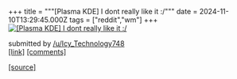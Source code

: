 +++
title = """[Plasma KDE] I dont really like it :/"""
date = 2024-11-10T13:29:45.000Z
tags = ["reddit","wm"]
+++
[![[Plasma KDE] I dont really like it :/](https://preview.redd.it/qtz5104dt20e1.png?width=640&crop=smart&auto=webp&s=7663bf34102e03b9f1c4139db61eb68935c8be57 "[Plasma KDE] I dont really like it :/")](https://www.reddit.com/r/unixporn/comments/1go0oxy/plasma_kde_i_dont_really_like_it/)

submitted by [/u/Icy\_Technology748](https://www.reddit.com/user/Icy_Technology748)  
[\[link\]](https://i.redd.it/qtz5104dt20e1.png) [\[comments\]](https://www.reddit.com/r/unixporn/comments/1go0oxy/plasma_kde_i_dont_really_like_it/)

[[source]](https://www.reddit.com/r/unixporn/comments/1go0oxy/plasma_kde_i_dont_really_like_it/)
